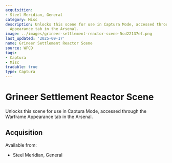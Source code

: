 ```yaml
---
acquisition:
- Steel Meridian, General
category: Misc
description: Unlocks this scene for use in Captura Mode, accessed through the Warframe
  Appearance tab in the Arsenal.
image: ../images/grineer-settlement-reactor-scene-5cd22137ef.png
last_updated: '2025-09-17'
name: Grineer Settlement Reactor Scene
source: WFCD
tags:
- Captura
- Misc
tradable: true
type: Captura
---
```


# Grineer Settlement Reactor Scene

Unlocks this scene for use in Captura Mode, accessed through the Warframe Appearance tab in the Arsenal.

## Acquisition

Available from:
- Steel Meridian, General

